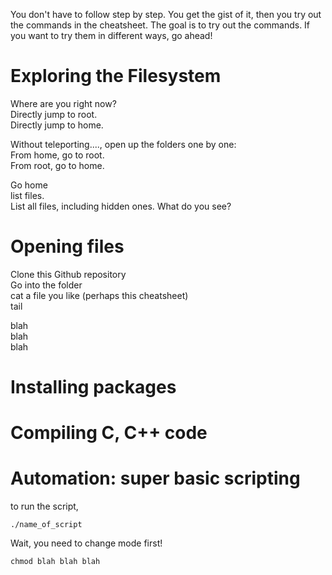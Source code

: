 You don't have to follow step by step. You get the gist of it, then you try out the commands in the cheatsheet. The goal is to try out the commands. If you want to try them in different ways, go ahead!


# Exploring the Filesystem

Where are you right now?  
Directly jump to root.  
Directly jump to home.  

Without teleporting...., open up the folders one by one:  
From home, go to root.  
From root, go to home.  

Go home  
list files.  
List all files, including hidden ones. What do you see?  


# Opening files
Clone this Github repository    
Go into the folder  
cat a file you like (perhaps this cheatsheet)  
tail  

blah  
blah  
blah  

# Installing packages 

# Compiling C, C++ code

# Automation: super basic scripting

to run the script, 

```
./name_of_script
```

Wait, you need to change mode first!

```
chmod blah blah blah
```
